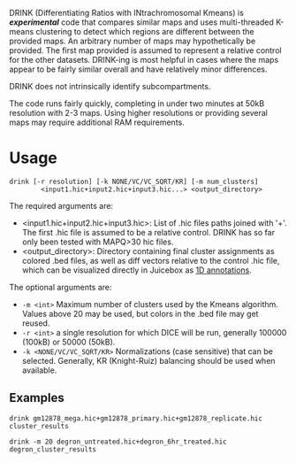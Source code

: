 DRINK (Differentiating Ratios with INtrachromosomal Kmeans) is _**experimental**_ code that compares similar maps and uses multi-threaded K-means clustering to detect which regions are different between the provided maps. An arbitrary number of maps may hypothetically be provided. The first map provided is assumed to represent a relative control for the other datasets. DRINK-ing is most helpful in cases where the maps appear to be fairly similar overall and have relatively minor differences.

DRINK does not intrinsically identify subcompartments.

The code runs fairly quickly, completing in under two minutes at 50kB resolution with 2-3 maps. Using higher resolutions or providing several maps may require additional RAM requirements.

# Usage #

```
drink [-r resolution] [-k NONE/VC/VC_SQRT/KR] [-m num_clusters] 
		<input1.hic+input2.hic+input3.hic...> <output_directory>
```

The required arguments are: 

* &lt;input1.hic+input2.hic+input3.hic>: List of .hic files paths joined with '+'. The first .hic file is assumed to be a relative control. DRINK has so far only been tested with MAPQ>30 hic files.
* &lt;output_directory>: Directory containing final cluster assignments as colored .bed files, as well as diff vectors relative to the control .hic file, which can be visualized directly in Juicebox as [1D annotations](https://github.com/aidenlab/Juicebox/wiki/Loading-Annotations-(Annotations-menu)#loading-1d-tracks). 

The optional arguments are: 
* `-m <int>` Maximum number of clusters used by the Kmeans algorithm. Values above 20 may be used, but colors in the .bed file may get reused. 
* `-r <int>` a single resolution for which DICE will be run, generally 100000 (100kB) or 50000 (50kB). 
* `-k <NONE/VC/VC_SQRT/KR>` Normalizations (case sensitive) that can be selected. Generally, KR (Knight-Ruiz) balancing should be used when available.

## Examples ##

```
drink gm12878_mega.hic+gm12878_primary.hic+gm12878_replicate.hic cluster_results
```


```
drink -m 20 degron_untreated.hic+degron_6hr_treated.hic degron_cluster_results
```
